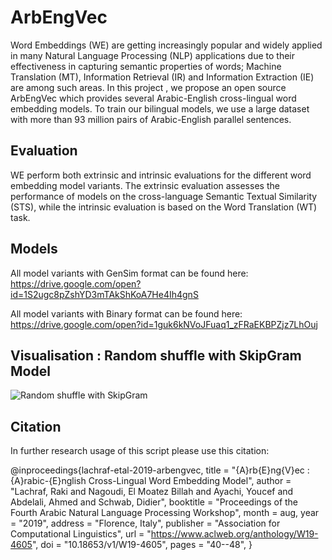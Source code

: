 # ArbEngVec

Word Embeddings (WE) are getting increasingly popular and widely applied in many Natural Language Processing (NLP) applications due to their effectiveness in capturing semantic properties of words; Machine Translation (MT), Information Retrieval (IR) and Information Extraction (IE) are among such areas.  In this project , we propose an open source ArbEngVec which provides several Arabic-English cross-lingual word embedding models.  To train our bilingual models, we use a large dataset with more than 93 million pairs of Arabic-English parallel sentences. 

## Evaluation

WE perform both extrinsic and intrinsic evaluations for the different word embedding model variants. The extrinsic evaluation assesses the performance of models on the cross-language Semantic Textual Similarity (STS), while the intrinsic evaluation is based on the Word Translation (WT) task.


## Models 

All model variants with GenSim format can be found here: https://drive.google.com/open?id=1S2ugc8pZshYD3mTAkShKoA7He4Ih4gnS

All model variants with Binary format can be found here: https://drive.google.com/open?id=1guk6kNVoJFuaq1_zFRaEKBPZjz7LhOuj



## Visualisation : Random shuffle with SkipGram Model


![Random shuffle with SkipGram](https://raw.githubusercontent.com/Raki22/ArbEngVec/master/random_skip_plot.png)


## Citation

In further research usage of this script please use this citation:


@inproceedings{lachraf-etal-2019-arbengvec,
    title = "{A}rb{E}ng{V}ec : {A}rabic-{E}nglish Cross-Lingual Word Embedding Model",
    author = "Lachraf, Raki  and
      Nagoudi, El Moatez Billah  and
      Ayachi, Youcef  and
      Abdelali, Ahmed  and
      Schwab, Didier",
    booktitle = "Proceedings of the Fourth Arabic Natural Language Processing Workshop",
    month = aug,
    year = "2019",
    address = "Florence, Italy",
    publisher = "Association for Computational Linguistics",
    url = "https://www.aclweb.org/anthology/W19-4605",
    doi = "10.18653/v1/W19-4605",
    pages = "40--48",
}
